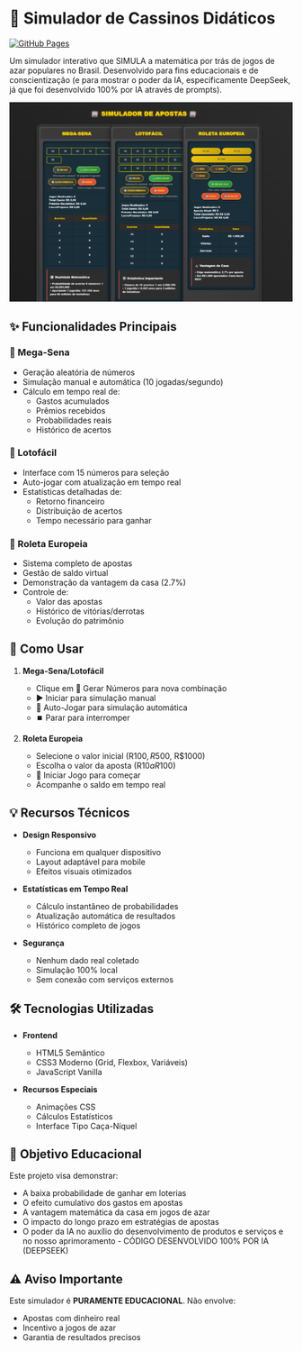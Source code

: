 # 🎰 Simulador de Cassinos Didáticos

[![GitHub Pages](https://img.shields.io/badge/GitHub%20Pages-Live-blue?logo=github)](https://ian-ramoss.github.io/Simulador-de-Apostas/)


Um simulador interativo que SIMULA a matemática por trás de jogos de azar populares no Brasil. Desenvolvido para fins educacionais e de conscientização (e para mostrar o poder da IA, especificamente DeepSeek, já que foi desenvolvido 100% por IA através de prompts).

![Preview](screenshot.png)

## ✨ Funcionalidades Principais

### 🎱 Mega-Sena
- Geração aleatória de números
- Simulação manual e automática (10 jogadas/segundo)
- Cálculo em tempo real de:
  - Gastos acumulados
  - Prêmios recebidos
  - Probabilidades reais
  - Histórico de acertos

### 🎯 Lotofácil
- Interface com 15 números para seleção
- Auto-jogar com atualização em tempo real
- Estatísticas detalhadas de:
  - Retorno financeiro
  - Distribuição de acertos
  - Tempo necessário para ganhar

### 🎡 Roleta Europeia
- Sistema completo de apostas
- Gestão de saldo virtual
- Demonstração da vantagem da casa (2.7%)
- Controle de:
  - Valor das apostas
  - Histórico de vitórias/derrotas
  - Evolução do patrimônio

## 🚀 Como Usar

1. **Mega-Sena/Lotofácil**
   - Clique em 🎲 Gerar Números para nova combinação
   - ▶️ Iniciar para simulação manual
   - 🤖 Auto-Jogar para simulação automática
   - ⏹️ Parar para interromper

2. **Roleta Europeia**
   - Selecione o valor inicial (R$100, R$500, R$1000)
   - Escolha o valor da aposta (R$10 a R$100)
   - 🎰 Iniciar Jogo para começar
   - Acompanhe o saldo em tempo real

## 💡 Recursos Técnicos

- **Design Responsivo**
  - Funciona em qualquer dispositivo
  - Layout adaptável para mobile
  - Efeitos visuais otimizados

- **Estatísticas em Tempo Real**
  - Cálculo instantâneo de probabilidades
  - Atualização automática de resultados
  - Histórico completo de jogos

- **Segurança**
  - Nenhum dado real coletado
  - Simulação 100% local
  - Sem conexão com serviços externos

## 🛠 Tecnologias Utilizadas

- **Frontend**
  - HTML5 Semântico
  - CSS3 Moderno (Grid, Flexbox, Variáveis)
  - JavaScript Vanilla

- **Recursos Especiais**
  - Animações CSS
  - Cálculos Estatísticos
  - Interface Tipo Caça-Níquel

## 📌 Objetivo Educacional

Este projeto visa demonstrar:
- A baixa probabilidade de ganhar em loterias
- O efeito cumulativo dos gastos em apostas
- A vantagem matemática da casa em jogos de azar
- O impacto do longo prazo em estratégias de apostas
- O poder da IA no auxílio do desenvolvimento de produtos e serviços e no nosso aprimoramento - CÓDIGO DESENVOLVIDO 100% POR IA (DEEPSEEK)

## ⚠️ Aviso Importante

Este simulador é **PURAMENTE EDUCACIONAL**. Não envolve:
- Apostas com dinheiro real
- Incentivo a jogos de azar
- Garantia de resultados precisos
